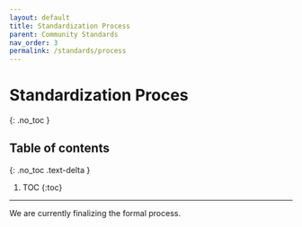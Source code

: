 ```yaml
---
layout: default
title: Standardization Process
parent: Community Standards
nav_order: 3
permalink: /standards/process
---
```

# Standardization Proces
{: .no_toc }

## Table of contents
{: .no_toc .text-delta }

1. TOC
{:toc}

---

We are currently finalizing the formal process.